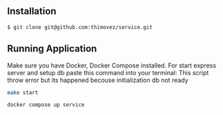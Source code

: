 ## Installation

```bash
$ git clone git@github.com:thimovez/service.git
```

## Running Application
Make sure you have Docker, Docker Compose installed.
For start express server and setup db paste this command into your terminal:
This script throw error but its happened becouse initialization db not ready
```bash
make start
```

```bash
docker compose up service
```